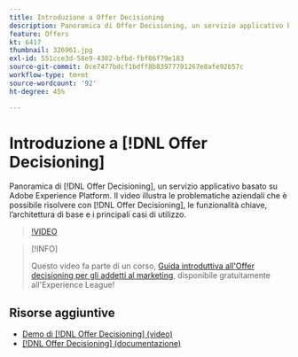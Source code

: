 ```yaml
---
title: Introduzione a Offer Decisioning
description: Panoramica di Offer Decisioning, un servizio applicativo basato su Adobe Experience Platform.
feature: Offers
kt: 6417
thumbnail: 326961.jpg
exl-id: 551cce3d-58e9-4302-bfbd-fbf86f79e183
source-git-commit: 0ce7477bdcf1bdff8b83977791267e8afe92b57c
workflow-type: tm+mt
source-wordcount: '92'
ht-degree: 45%

---
```


# Introduzione a [!DNL Offer Decisioning]

Panoramica di [!DNL Offer Decisioning], un servizio applicativo basato su Adobe Experience Platform. Il video illustra le problematiche aziendali che è possibile risolvere con [!DNL Offer Decisioning], le funzionalità chiave, l’architettura di base e i principali casi di utilizzo.


>[!VIDEO](https://video.tv.adobe.com/v/326961?quality=12&learn=on)

>[!INFO]
>
> Questo video fa parte di un corso, [Guida introduttiva all&#39;Offer decisioning per gli addetti al marketing](https://experienceleague.adobe.com/?recommended=ExperiencePlatform-U-1-2020.1.offerdecisioning?lang=it), disponibile gratuitamente all&#39;Experience League!

## Risorse aggiuntive

* [Demo di [!DNL Offer Decisioning] (video)](demo-of-offer-decisioning.md)
* [[!DNL Offer Decisioning] (documentazione)](https://experienceleague.adobe.com/docs/offer-decisioning/using/get-started/starting-offer-decisioning.html?lang=it)
